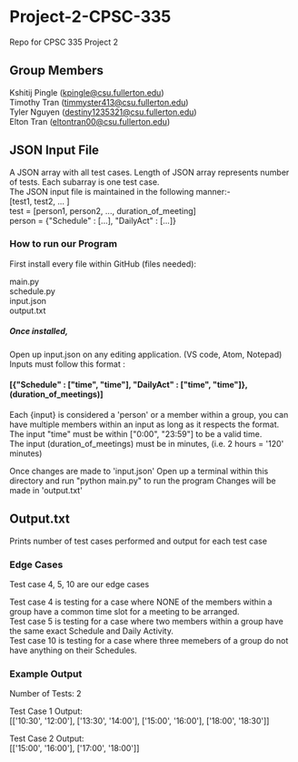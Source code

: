 # Project-2-CPSC-335
Repo for CPSC 335 Project 2

## Group Members
Kshitij Pingle (kpingle@csu.fullerton.edu)  
Timothy Tran (timmyster413@csu.fullerton.edu)  
Tyler Nguyen (destiny1235321@csu.fullerton.edu)  
Elton Tran (eltontran00@csu.fullerton.edu)  

## JSON Input File
A JSON array with all test cases. Length of JSON array represents number of tests. Each subarray is one test case.  
The JSON input file is maintained in the following manner:-  
\[test1, test2, ... \]  
test = \[person1, person2, ..., duration_of_meeting\]  
person =  {"Schedule" : \[...\], "DailyAct" : \[...\]}  

### How to run our Program
First install every file within GitHub (files needed):

main.py  
schedule.py  
input.json  
output.txt  

##### Once installed, 
Open up input.json on any editing application. (VS code, Atom, Notepad)  
Inputs must follow this format :
#### [{"Schedule" : ["time", "time"], "DailyAct" : ["time", "time"]}, (duration_of_meetings)]
Each {input} is considered a 'person' or a member within a group, you can have multiple members within an input as long as it respects the format.  
The input "time" must be within ["0:00", "23:59"] to be a valid time.  
The input (duration_of_meetings) must be in minutes, (i.e. 2 hours = '120' minutes)  

Once changes are made to 'input.json'
Open up a terminal within this directory and run "python main.py" to run the program
Changes will be made in 'output.txt'


## Output.txt
Prints number of test cases performed and output for each test case  

### Edge Cases
Test case 4, 5, 10 are our edge cases

Test case 4 is testing for a case where NONE of the members within a group have a common time slot for a meeting to be arranged.  
Test case 5 is testing for a case where two members within a group have the same exact Schedule and Daily Activity.  
Test case 10 is testing for a case where three memebers of a group do not have anything on their Schedules.  

### Example Output
Number of Tests: 2  

Test Case 1 Output:  
[['10:30', '12:00'], ['13:30', '14:00'], ['15:00', '16:00'], ['18:00', '18:30']]  

Test Case 2 Output:  
[['15:00', '16:00'], ['17:00', '18:00']]  
